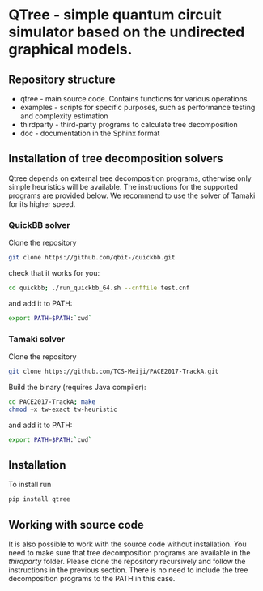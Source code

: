 # QTree - simple quantum circuit simulator based on the undirected graphical models.

Repository structure
--------------------
- qtree  - main source code. Contains functions for various operations
- examples   - scripts for specific purposes, such as performance testing and complexity estimation
- thirdparty  - third-party programs to calculate tree decomposition
- doc - documentation in the Sphinx format

Installation of tree decomposition solvers
------------------------------------------
Qtree depends on external tree decomposition 
programs, otherwise only simple heuristics will be available.
The instructions for the supported programs are provided below. We
recommend to use the solver of Tamaki for its higher speed.

### QuickBB solver
Clone the repository
```sh
git clone https://github.com/qbit-/quickbb.git
```
check that it works for you:
```sh
cd quickbb; ./run_quickbb_64.sh --cnffile test.cnf
```
and add it to PATH:
```sh
export PATH=$PATH:`cwd`
```

### Tamaki solver
Clone the repository
```sh
git clone https://github.com/TCS-Meiji/PACE2017-TrackA.git
```
Build the binary (requires Java compiler):
```sh
cd PACE2017-TrackA; make
chmod +x tw-exact tw-heuristic
```
and add it to PATH:
```sh
export PATH=$PATH:`cwd`
```

Installation
------------
To install run
```sh
pip install qtree
```

Working with source code
------------------------
It is also possible to work with the source code without installation.
You need to make sure that tree decomposition programs are
available in the *thirdparty* folder. Please clone the repository recursively 
and follow the instructions in the previous section. There is no need 
to include the tree decomposition programs to the PATH in this case.

